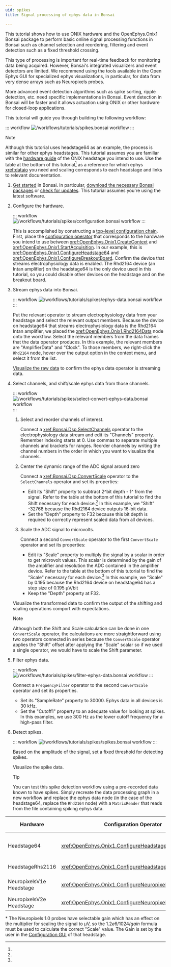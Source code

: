 ```yaml
---
uid: spikes
title: Signal processing of ephys data in Bonsai

---
```


<!-- I think this tutorial should use a file to show the actual spike data and then show how to modify it for online data -->

This tutorial shows how to use ONIX hardware and the OpenEphys.Onix1 Bonsai package to perform basic online signal
processing functions in Bonsai such as channel selection and reordering, filtering and event detection such as a fixed
threshold crossing.

This type of processing is important for real-time feedback for monitoring data being acquired. However, Bonsai's integrated visualizers and event detectors are limited.
We recommend using the tools available in the Open Ephys GUI for specialized ephys visualizations, in particular, for data from very dense arrays such as Neuropixels probes.
<!-- You can follow the Visualizing data in the Open Ephys GUI tutorial to set up your system to acquire in Bonsai and visualize in the Open Ephys GUI.  -->

More advanced event detection algorithms such as spike sorting, ripple detection, etc. need specific implementations in Bonsai. Event detection in Bonsai will be faster and it allows actuation using ONIX or other hardware for closed-loop applications. 

This tutorial will guide you through building the following workflow: 

::: workflow
![/workflows/tutorials/spikes.bonsai workflow](../../workflows/tutorials/spikes/spikes.bonsai)
:::

> [!NOTE]
> Although this tutorial uses headstage64 as an example, the process is similar for other ephys headstages. This
> tutorial assumes you are familiar with the [hardware guide](xref:hardware) of the ONIX headstage you intend to use.
> Use the table at the bottom of this tutorial[^1] as a reference for which ephys <xref:dataio> you need and scaling
> corresponds to each headstage and links to relevant documentation. 

1. [Get started](xref:getting-started) in Bonsai. In particular, 
   [download the necessary Bonsai packages](xref:install-configure-bonsai#install-packages-in-bonsai) or 
   [check for updates](xref:install-configure-bonsai#update-packages-in-bonsai). This tutorial assumes 
   you're using the latest software.

1. Configure the hardware.

    ::: workflow
    ![/workflows/tutorials/spikes/configuration.bonsai workflow](../../workflows/tutorials/spikes/configuration.bonsai)
    :::

    
    This is accomplished by constructing a [top-level configuration chain](xref:initialize-onicontext). First, place the
    [configuration operator](xref:configure) that corresponds to the hardware you intend to use between
    <xref:OpenEphys.Onix1.CreateContext> and <xref:OpenEphys.Onix1.StartAcquisition>. In our example, this is
    <xref:OpenEphys.Onix1.ConfigureHeadstage64> and <xref:OpenEphys.Onix1.ConfigureBreakoutBoard>. Confirm the device
    that streams electrophysiology data is enabled. The Rhd2164 device (an Intan amplifier) on the headstage64 is the
    only device used in this tutorial, so you could disable other devices on the headstage and on the breakout board.

1. Stream ephys data into Bonsai.

    ::: workflow
    ![/workflows/tutorials/spikes/ephys-data.bonsai workflow](../../workflows/tutorials/spikes/ephys-data.bonsai)
    :::

    Put the relevant operator to stream electrophysiology data from your headstage and select the relevant output
    members. Because the device on headstage64 that streams electrophysiology data is the Rhd2164 Intan amplifier, we
    placed the <xref:OpenEphys.Onix1.Rhd2164Data> node onto the workflow. Select the relevant members from the data
    frames that the data operator produces. In this example, the relevant members are "AmplifierData" and "Clock". To
    those members, we right-click the `Rhd2164` node, hover over the output option in the context menu, and select it from
    the list.

    <!-- placeholder for visual demonstrating the output member selection -->

    [Visualize the raw data](xref:visualize-data) to confirm the ephys data operator is streaming data. 

    <!-- placeholder for visual demonstrating streaming data -->

    <!-- Now stop the workflow -->

1. Select channels, and shift/scale ephys data from those channels.

    ::: workflow
    ![/workflows/tutorials/spikes/select-convert-ephys-data.bonsai workflow](../../workflows/tutorials/spikes/select-convert-ephys-data.bonsai)
    :::

    1. Select and reorder channels of interest.
    
        Connect a <xref:Bonsai.Dsp.SelectChannels> operator to the electrophysiology data stream and edit its "Channels" property.
        Remember indexing starts at 0. Use commas to separate multiple channels and brackets for ranges.
        Reorder channels by writing the channel numbers in the order in which you want to visualize the channels.
    
    1. Center the dynamic range of the ADC signal around zero
    
        Connect a <xref:Bonsai.Dsp.ConvertScale> operator to the `SelectChannels` operator and set its properties:
        - Edit its "Shift" property to subtract 2^bit depth - 1^ from the signal. Refer to the table at the bottom of
        this tutorial to find the Shift necessary for each device.[^1] In this example, we "Shift" -32768 because the 
        Rhd2164 device outputs 16-bit data.
        - Set the "Depth" property to F32 because this bit depth is required to correctly represent scaled data from all
        devices.

    1. Scale the ADC signal to microvolts.
    
        Connect a second `ConvertScale` operator to the first `ConvertScale` operator and set its properties:
        - Edit its "Scale" property to multiply the signal by a scalar in order to get microvolt values. This scalar is
        determined by the gain of the amplifier and resolution the ADC contained in the amplifier device. Refer to the
        table at the bottom of this tutorial to find the "Scale" necessary for each device.[^1] In this example, we
        "Scale" by 0.195 because the Rhd2164 device on headstage64 has a step size of 0.195 μV/bit
        - Keep the "Depth" property at F32.

    Visualize the transformed data to confirm the output of the shifting and scaling operations
    comport with expectations.

    > [!NOTE]
    > Although both the Shift and Scale calculation can be done in one `ConvertScale` operator, the calculations are
    > more straightforward using two operators connected in series because the `ConvertScale` operator applies the
    > "Shift" offset after applying the "Scale" scalar so if we used a single operator, we would have to scale the Shift
    > parameter.
    
    <!-- placeholder for visual demonstrating the scaled data -->

1. Filter ephys data.

    ::: workflow
    ![/workflows/tutorials/spikes/filter-ephys-data.bonsai workflow](../../workflows/tutorials/spikes/filter-ephys-data.bonsai)
    :::

    Connect a `FrequencyFilter` operator to the second `ConvertScale` operator and set its properties.
    - Set its "SampleRate" property to 30000. Ephys data in all devices is 30 kHz. 
    - Set the "Cutoff1" property to an adequate value for looking at spikes. In this examples, we use 300 Hz as the
      lower cutoff frequency for a high-pass filter. 
    
    <!-- placeholder for visual demonstrating the scaled, filtered data -->

1. Detect spikes.

    ::: workflow
    ![/workflows/tutorials/spikes/spikes.bonsai workflow](../../workflows/tutorials/spikes/spikes.bonsai)
    :::

    Based on the amplitude of the signal, set a fixed threshold for detecting spikes. <!-- discuss these details -->

    Visualize the spike data.

    <!-- placeholder for visual demonstrating the spike data -->

    > [!TIP] 
    > You can test this spike detection workflow using a pre-recorded data known to have spikes. Simply recreate the
    > data processing graph in a new workflow and replace the ephys data node (in the case of the headstage64, replace
    > the `Rhd2164` node) with a `MatrixReader` that reads from the file containing spiking ephys data.
    
<!-- > [!TIP] 
> If you choose to save data, make sure you place the `MatrixWriter` operator before filtering and scaling to save raw
> data instead of scaled or scaled, filtered data. The `FrequencyFilter` operator could remove signals from a bandwidth
> of interest and the second `ConvertScale` value increase the size of your data without increasing meaningful
> information.  -->

[^1]:

| Hardware                     | Configuration Operator                                  | Ephys Device                                                                                                            | Ephys Data Operator                       | Data Frame                                     | Shift  | Scale                  |
|------------------------------|---------------------------------------------------------|-------------------------------------------------------------------------------------------------------------------------|-------------------------------------------|------------------------------------------------|--------|------------------------|
| Headstage64                  | <xref:OpenEphys.Onix1.ConfigureHeadstage64>             | [Intan Rhd2164 (amplifier channels)](https://intantech.com/files/Intan_RHD2164_datasheet.pdf)                           | <xref:OpenEphys.Onix1.Rhd2164Data>        | <xref:OpenEphys.Onix1.Rhd2164DataFrame>        | -32768 | 0.195                  |
| HeadstageRhs2116             | <xref:OpenEphys.Onix1.ConfigureHeadstageRhs2116>        | [Intan Rhs2116](https://intantech.com/files/Intan_RHS2116_datasheet.pdf)                                                | <xref:OpenEphys.Onix1.Rhs2116Data>        | <xref:OpenEphys.Onix1.Rhs2116DataFrame>        | -32768 | 0.195                  |
| NeuropixelsV1e<wbr>Headstage | <xref:OpenEphys.Onix1.ConfigureNeuropixelsV1eHeadstage> | [Neuropixels 1.0 probe (AP)](https://www.neuropixels.org/_files/ugd/328966_c5e4d31e8a974962b5eb8ec975408c9f.pdf)        | <xref:OpenEphys.Onix1.NeuropixelsV1eData> | <xref:OpenEphys.Onix1.NeuropixelsV1DataFrame>  | -512   | $1.2e6/1024/gain$*     |
| NeuropixelsV2e<wbr>Headstage | <xref:OpenEphys.Onix1.ConfigureNeuropixelsV2eHeadstage> | [Neuropixels 2.0 probe](https://www.neuropixels.org/_files/ugd/328966_2b39661f072d405b8d284c3c73588bc6.pdf)             | <xref:OpenEphys.Onix1.NeuropixelsV2eData> | <xref:OpenEphys.Onix1.NeuropixelsV2eDataFrame> | -2048  | 2.4414                 |


\* The Neuropixels 1.0 probes have selectable gain which has an effect on the multiplier for scaling the signal to μV, so the $1.2e6/1024/gain$ formula must be used to calculate the correct "Scale" value. The Gain is set by the user in the [Configuration GUI](xref:np1e_gui) of that headstage.